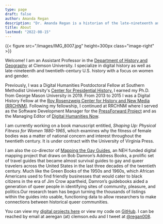 ```yaml
---
type: page
draft: false
author: Amanda Regan
description: "Dr. Amanda Regan is a historian of the late-nineteenth and twentieth-centuries. She is also a specialist in digital history."
title: About
lastmod: "2022-08-15"
---
```


{{< figure src="/images/IMG_8007.jpg" height=300px class="image-right" >}}

Welcome! I am an Assistant Professor in the [Department of History and Geography](https://www.clemson.edu/caah/departments/history/) at Clemson University. I specialize in digital history as well as late-nineteenth and twentieth-century U.S. history with a focus on women and gender.

Previously, I was a Digital Humanities Postdoctoral Fellow at Southern Methodist University's [Center for Presidential History.](https://www.smu.edu/cph) I earned my Ph.D. from George Mason University in 2019. From 2013 to 2015 I was a Digital History Fellow at the [Roy Rosenzweig Center for History and New Media (RRCHNM)](https://rrchnm.org). Following my fellowship, I continued at RRCHNM where I served as the Software Development Manager for the [PressForward Project](https://pressforward.org) and as the Managing Editor of [Digital Humanities Now](https://digitalhumanitiesnow.org).

I am currently working on a book manuscript entitled, _Shaping Up: Physical Fitness for Women 1880-1965_, which examines why the fitness of female bodies was a matter of national concern and interest throughout the twentieth century. It is under contract with the University of Virginia Press.

I am also the co-director of [Mapping the Gay Guides](http://www.mappingthegayguides.org), an NEH funded digital mapping project that draws on Bob Damron’s Address Books, a prolific set of travel guides that became almost survival guides to gay and queer travelers across the United States in the last three decades of the twentieth century. Much like the Green Books of the 1950s and 1960s, which African Americans used to find friendly businesses that would cater to black citizens in the era of Jim Crow apartheid, Damron’s guidebooks aided a generation of queer people in identifying sites of community, pleasure, and politics.Our research team has begun turning the thousands of listings within the guides into usable, functioning data to allow researchers to make connections between historical queer communities.

You can view my [digital projects here](/projects) or view my code on [GitHub](http://www.github.com/regan008). I can be reached by email at aeregan (at) clemson.edu and I tweet at [@regan008](http://www.twitter.com/regan008).
